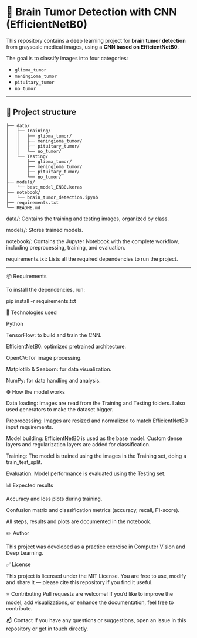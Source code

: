 # 🧠 Brain Tumor Detection with CNN (EfficientNetB0)

This repository contains a deep learning project for **brain tumor detection** from grayscale medical images, using a **CNN based on EfficientNetB0**.

The goal is to classify images into four categories:
- `glioma_tumor`
- `meningioma_tumor`
- `pituitary_tumor`
- `no_tumor`

---

## 📁 Project structure

```
├── data/
│   ├── Training/
│   │   ├── glioma_tumor/
│   │   ├── meningioma_tumor/
│   │   ├── pituitary_tumor/
│   │   └── no_tumor/
│   └── Testing/
│       ├── glioma_tumor/
│       ├── meningioma_tumor/
│       ├── pituitary_tumor/
│       └── no_tumor/
├── models/
│   └── best_model_ENB0.keras
├── notebook/
│   └── brain_tumor_detection.ipynb
├── requirements.txt
└── README.md
```

data/: Contains the training and testing images, organized by class.

models/: Stores trained models.

notebook/: Contains the Jupyter Notebook with the complete workflow, including preprocessing, training, and evaluation.

requirements.txt: Lists all the required dependencies to run the project.

---

📦 Requirements

To install the dependencies, run:

pip install -r requirements.txt

🧰 Technologies used

Python

TensorFlow: to build and train the CNN.

EfficientNetB0: optimized pretrained architecture.

OpenCV: for image processing.

Matplotlib & Seaborn: for data visualization.

NumPy: for data handling and analysis.

⚙️ How the model works

Data loading: Images are read from the Training and Testing folders. I also used generators to make the dataset bigger.

Preprocessing: Images are resized and normalized to match EfficientNetB0 input requirements.

Model building: EfficientNetB0 is used as the base model. Custom dense layers and regularization layers are added for classification.

Training: The model is trained using the images in the Training set, doing a train_test_split.

Evaluation: Model performance is evaluated using the Testing set.

📊 Expected results

Accuracy and loss plots during training.

Confusion matrix and classification metrics (accuracy, recall, F1-score).

All steps, results and plots are documented in the notebook.

✏️ Author

This project was developed as a practice exercise in Computer Vision and Deep Learning.

✅ License

This project is licensed under the MIT License.
You are free to use, modify and share it — please cite this repository if you find it useful.

⭐ Contributing
Pull requests are welcome!
If you’d like to improve the model, add visualizations, or enhance the documentation, feel free to contribute.

📬 Contact
If you have any questions or suggestions, open an issue in this repository or get in touch directly.
